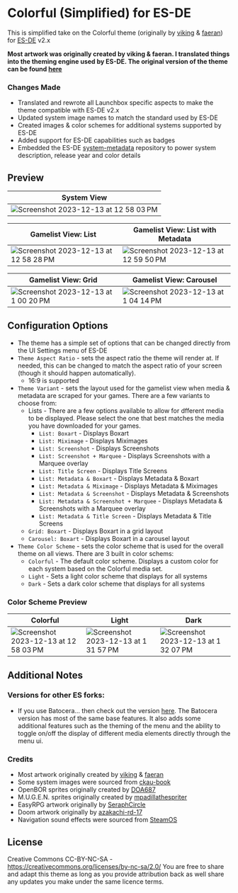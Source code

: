 # Colorful (Simplified) for ES-DE

This is simplified take on the Colorful theme (originally by [viking](https://forums.launchbox-app.com/profile/70421-viking/) & [faeran](https://forums.launchbox-app.com/profile/76940-faeran/)) for [ES-DE](https://es-de.org/) v2.x

**Most artwork was originally created by viking & faeran.  I translated things into the theming engine used by ES-DE. The original version of the theme can be found [here](https://forums.launchbox-app.com/files/file/2081-colorful-bigbox-theme)**

### Changes Made

- Translated and rewrote all Launchbox specific aspects to make the theme compatible with ES-DE v2.x
- Updated system image names to match the standard used by ES-DE
- Created images & color schemes for additional systems supported by ES-DE
- Added support for ES-DE capabilities such as badges
- Embedded the ES-DE [system-metadata](https://gitlab.com/es-de/themes/system-metadata) repository to power system description, release year and color details

## **Preview**

| System View |
|----|
| ![Screenshot 2023-12-13 at 12 58 03 PM](https://github.com/anthonycaccese/colorful-simplified-es-de/assets/1454947/25f79129-e962-4b96-8f6c-f93420d9e7a0) |

| Gamelist View: List | Gamelist View: List with Metadata |
|----|----|
| ![Screenshot 2023-12-13 at 12 58 28 PM](https://github.com/anthonycaccese/colorful-simplified-es-de/assets/1454947/493efe4e-479b-4ee4-8947-a9c074d7ba41) | ![Screenshot 2023-12-13 at 12 59 50 PM](https://github.com/anthonycaccese/colorful-simplified-es-de/assets/1454947/e66cf58b-1dd0-45f4-8b3a-593828c11a57) |

| Gamelist View: Grid | Gamelist View: Carousel |
|----|----|
| ![Screenshot 2023-12-13 at 1 00 20 PM](https://github.com/anthonycaccese/colorful-simplified-es-de/assets/1454947/e356c0c1-3b06-4f57-b0ef-557b4f54fb56) | ![Screenshot 2023-12-13 at 1 04 14 PM](https://github.com/anthonycaccese/colorful-simplified-es-de/assets/1454947/73ce5b19-7666-45fc-bd12-7f1d8e99a193) |

## **Configuration Options**

- The theme has a simple set of options that can be changed directly from the UI Settings menu of ES-DE 
- `Theme Aspect Ratio` - sets the aspect ratio the theme will render at. If needed, this can be changed to match the aspect ratio of your screen (though it should happen automatically).
   - 16:9 is supported
- `Theme Variant` - sets the layout used for the gamelist view when media & metadata are scraped for your games.  There are a few variants to choose from:
   - Lists - There are a few options available to allow for dfferent media to be displayed. Please select the one that best matches the media you have downloaded for your games.
      - `List: Boxart` - Displays Boxart
      - `List: Miximage` - Displays Miximages
      - `List: Screenshot` - Displays Screenshots
      - `List: Screenshot + Marquee` - Displays Screenshots with a Marquee overlay
      - `List: Title Screen` - Displays Title Screens
      - `List: Metadata & Boxart` - Displays Metadata & Boxart
      - `List: Metadata & Miximage` - Displays Metadata & Miximages
      - `List: Metadata & Screenshot` - Displays Metadata & Screenshots
      - `List: Metadata & Screenshot + Marquee` - Displays Metadata & Screenshots with a Marquee overlay
      - `List: Metadata & Title Screen` - Displays Metadata & Title Screens
   - `Grid: Boxart` - Displays Boxart in a grid layout
   - `Carousel: Boxart` - Displays Boxart in a carousel layout
- `Theme Color Scheme` - sets the color scheme that is used for the overall theme on all views.  There are 3 built in color schems:
   - `Colorful` - The default color scheme.  Displays a custom color for each system based on the Colorful media set.
   - `Light` - Sets a light color scheme that displays for all systems
   - `Dark` - Sets a dark color scheme that displays for all systems
 
### **Color Scheme Preview**

| Colorful | Light | Dark |
|----|----|----|
| ![Screenshot 2023-12-13 at 12 58 03 PM](https://github.com/anthonycaccese/colorful-simplified-es-de/assets/1454947/25f79129-e962-4b96-8f6c-f93420d9e7a0) | ![Screenshot 2023-12-13 at 1 31 57 PM](https://github.com/anthonycaccese/colorful-simplified-es-de/assets/1454947/a886d616-8570-46ce-a316-4f2e8778aaab) | ![Screenshot 2023-12-13 at 1 32 07 PM](https://github.com/anthonycaccese/colorful-simplified-es-de/assets/1454947/903906e2-ff17-42d7-8812-279470364727) |

## Additional Notes

### Versions for other ES forks:
* If you use Batocera... then check out the version [here](https://github.com/anthonycaccese/colorful-simplified-es).  The Batocera version has most of the same base features.  It also adds some additional features such as the theming of the menu and the ability to toggle on/off the display of different media elements directly through the menu ui.

### Credits

- Most artwork originally created by [viking](https://forums.launchbox-app.com/profile/70421-viking/) & [faeran](https://forums.launchbox-app.com/files/file/2081-colorful-bigbox-theme)
- Some system images were sourced from [ckau-book](https://github.com/CkauNui/ckau-book/tree/master)
- OpenBOR sprites originally created by [DOA687](https://www.deviantart.com/doa687)
- M.U.G.E.N. sprites originally created by [mpadillathespriter](https://www.deviantart.com/mpadillathespriter)
- EasyRPG artwork originally by [SeraphCircle](https://twitter.com/SeraphCircle)
- Doom artwork originally by [azakachi-rd-17](https://www.deviantart.com/azakachi-rd-17)
- Navigation sound effects were sourced from [SteamOS](https://store.steampowered.com/steamos) 

## **License**

Creative Commons CC-BY-NC-SA - https://creativecommons.org/licenses/by-nc-sa/2.0/
You are free to share and adapt this theme as long as you provide attribution back as well share any updates you make under the same licence terms.
